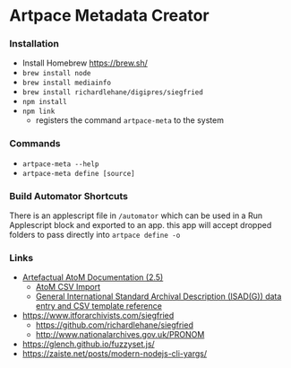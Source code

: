 # Artpace Metadata Creator

### Installation
- Install Homebrew https://brew.sh/
- `brew install node`
- `brew install mediainfo`
- `brew install richardlehane/digipres/siegfried `
- `npm install`
- `npm link` 
  - registers the command `artpace-meta` to the system

### Commands
- `artpace-meta --help`
- `artpace-meta define [source]` 

### Build Automator Shortcuts
There is an applescript file in `/automator` which can be used in a Run Applescript block and exported to an app. this app will accept dropped folders to pass directly into `artpace define -o`

### Links 
- [Artefactual AtoM Documentation (2.5)](https://www.accesstomemory.org/en/docs/2.5/)
  - [AtoM CSV Import](https://www.accesstomemory.org/en/docs/2.5/user-manual/import-export/csv-import/#csv-import)
  - [General International Standard Archival Description (ISAD(G)) data entry and CSV template reference](https://www.accesstomemory.org/en/docs/2.5/user-manual/data-templates/isad-template/#isad-template)
- https://www.itforarchivists.com/siegfried
  - https://github.com/richardlehane/siegfried
  - http://www.nationalarchives.gov.uk/PRONOM
- https://glench.github.io/fuzzyset.js/
- https://zaiste.net/posts/modern-nodejs-cli-yargs/
